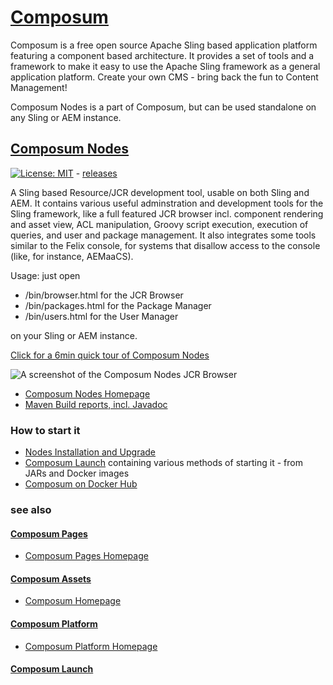 # [Composum](https://www.composum.com/home.html)

Composum is a free open source Apache Sling based application platform featuring a component based architecture. It 
provides a set of tools and a framework to make it easy to use the Apache Sling framework as a general application 
platform. Create your own CMS - bring back the fun to Content Management!

Composum Nodes is a part of Composum, but can be used standalone on any Sling or AEM instance.

## [Composum Nodes](https://www.composum.com/home/nodes.html)

[![License: MIT](https://img.shields.io/badge/License-MIT-yellow.svg)](https://opensource.org/licenses/MIT) - [releases](https://github.com/ist-dresden/composum/releases)

A Sling based Resource/JCR development tool, usable on both Sling and AEM. 
It contains various useful adminstration and development tools for the 
Sling framework, like a full featured JCR browser incl. component rendering and asset view, ACL manipulation, Groovy 
script execution, execution of queries, and user and package management. It also integrates some tools similar to 
the Felix console, for systems that disallow access to the console (like, for instance, AEMaaCS).

Usage: just open

* /bin/browser.html for the JCR Browser
* /bin/packages.html for the Package Manager
* /bin/users.html for the User Manager

on your Sling or AEM instance.

[Click for a 6min quick tour of Composum Nodes](https://www.youtube.com/watch?v=XnKh6RDlVFE&list=PLVV3ymfKFUCPnW_Pl7CQGfgsLuZx0KxSj)

![A screenshot of the Composum Nodes JCR Browser](https://www.composum.com/assets/console/browser/browser-props.png)

* [Composum Nodes Homepage](https://www.composum.com/home/nodes.html)
* [Maven Build reports, incl. Javadoc](https://ist-dresden.github.io/composum-nodes/index.html)

### How to start it

* [Nodes Installation and Upgrade](https://www.composum.com/home/nodes/install.html)
* [Composum Launch](https://github.com/ist-dresden/composum-launch) containing various methods of starting it - from 
  JARs and Docker images
* [Composum on Docker Hub](https://hub.docker.com/u/composum)

### see also

#### [Composum Pages](https://github.com/ist-dresden/composum-pages)

* [Composum Pages Homepage](https://www.composum.com/home/pages.html)

#### [Composum Assets](https://github.com/ist-dresden/composum-assets)

* [Composum Homepage](https://www.composum.com/home.html)

#### [Composum Platform](https://github.com/ist-dresden/composum-platform)

* [Composum Platform Homepage](https://www.composum.com/home.html)

#### [Composum Launch](https://github.com/ist-dresden/composum-launch)
